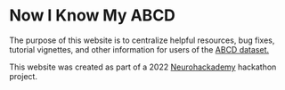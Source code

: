 # Now I Know My ABCD

The purpose of this website is to centralize helpful resources, bug fixes, tutorial vignettes, and other information for users of the [ABCD dataset.](https://abcdstudy.org/scientists/data-sharing/)

This website was created as part of a 2022 [Neurohackademy](https://neurohackademy.org/) hackathon project.

```{tableofcontents}
```
